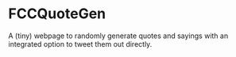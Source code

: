 # FCCQuoteGen
A (tiny) webpage to randomly generate quotes and sayings with an integrated option to tweet them out directly.
